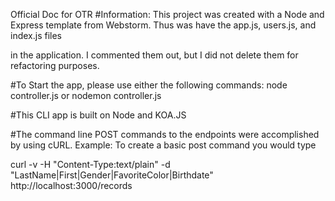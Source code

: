 Official Doc for OTR
#Information: This project was created with a Node and Express template from Webstorm. Thus was have the app.js, users.js, and index.js files 

in the application. I commented them out, but I did not delete them for refactoring purposes.

#To Start the app, please use either the following commands: node controller.js or nodemon controller.js

#This CLI app is built on Node and KOA.JS

#The command line POST commands to the endpoints were accomplished by using cURL. Example: To create a basic post command you would type

curl -v -H "Content-Type:text/plain" -d "LastName|First|Gender|FavoriteColor|Birthdate" http://localhost:3000/records

